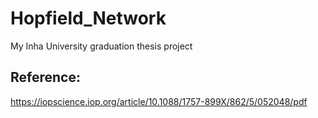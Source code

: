 # Hopfield_Network

My Inha University graduation thesis project

## Reference:
https://iopscience.iop.org/article/10.1088/1757-899X/862/5/052048/pdf
